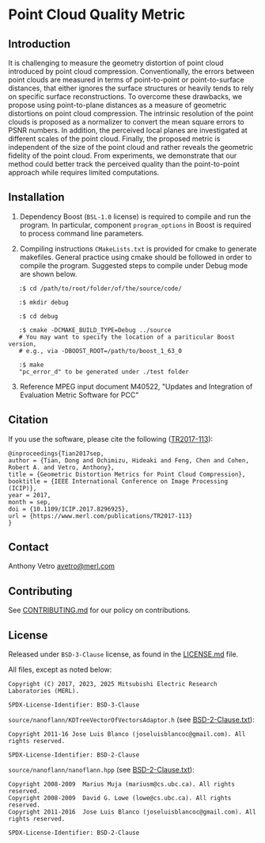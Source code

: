 <!--
Copyright (C) 2017, 2023, 2025 Mitsubishi Electric Research Laboratories (MERL)

SPDX-License-Identifier: BSD-3-Clause
-->

# Point Cloud Quality Metric

## Introduction

It is challenging to measure the geometry distortion of point cloud introduced by point cloud compression. Conventionally, the errors between point clouds are measured in terms of point-to-point or point-to-surface distances, that either ignores the surface structures or heavily tends to rely on specific surface reconstructions. To overcome these drawbacks, we propose using point-to-plane distances as a measure of geometric distortions on point cloud compression. The intrinsic resolution of the point clouds is proposed as a normalizer to convert the mean square errors to PSNR numbers. In addition, the perceived local planes are investigated at different scales of the point cloud. Finally, the proposed metric is independent of the size of the point cloud and rather reveals the geometric fidelity of the point cloud. From experiments, we demonstrate that our method could better track the perceived quality than the point-to-point approach while requires limited computations.

## Installation

1. Dependency
   Boost (`BSL-1.0` license) is required to compile and run the program. In particular,
   component `program_options` in Boost is required to process command line
   parameters.

2. Compiling instructions
   `CMakeLists.txt` is provided for cmake to generate makefiles. General
   practice using cmake should be followed in order to compile the
   program. Suggested steps to compile under Debug mode are shown below.

```
   :$ cd /path/to/root/folder/of/the/source/code/

   :$ mkdir debug

   :$ cd debug

   :$ cmake -DCMAKE_BUILD_TYPE=Debug ../source
   # You may want to specify the location of a pariticular Boost version,
   # e.g., via -DBOOST_ROOT=/path/to/boost_1_63_0

   :$ make
   "pc_error_d" to be generated under ./test folder
```

3. Reference
   MPEG input document M40522, "Updates and Integration of Evaluation Metric Software for PCC"

## Citation

If you use the software, please cite the following  ([TR2017-113](https://merl.com/publications/TR2017-113)):

```
@inproceedings{Tian2017sep,
author = {Tian, Dong and Ochimizu, Hideaki and Feng, Chen and Cohen, Robert A. and Vetro, Anthony},
title = {Geometric Distortion Metrics for Point Cloud Compression},
booktitle = {IEEE International Conference on Image Processing (ICIP)},
year = 2017,
month = sep,
doi = {10.1109/ICIP.2017.8296925},
url = {https://www.merl.com/publications/TR2017-113}
}
```

## Contact

Anthony Vetro <avetro@merl.com>

## Contributing

See [CONTRIBUTING.md](CONTRIBUTING.md) for our policy on contributions.

## License

Released under `BSD-3-Clause` license, as found in the [LICENSE.md](LICENSE.md) file.

All files, except as noted below:

```
Copyright (C) 2017, 2023, 2025 Mitsubishi Electric Research Laboratories (MERL).

SPDX-License-Identifier: BSD-3-Clause
```

`source/nanoflann/KDTreeVectorOfVectorsAdaptor.h` (see [BSD-2-Clause.txt](BSD-2-Clause.txt)):

```
Copyright 2011-16 Jose Luis Blanco (joseluisblancoc@gmail.com). All rights reserved.

SPDX-License-Identifier: BSD-2-Clause
```

`source/nanoflann/nanoflann.hpp` (see [BSD-2-Clause.txt](BSD-2-Clause.txt)):

```
Copyright 2008-2009  Marius Muja (mariusm@cs.ubc.ca). All rights reserved.
Copyright 2008-2009  David G. Lowe (lowe@cs.ubc.ca). All rights reserved.
Copyright 2011-2016  Jose Luis Blanco (joseluisblancoc@gmail.com). All rights reserved.

SPDX-License-Identifier: BSD-2-Clause
```
